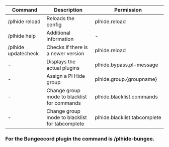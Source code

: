 
| Command  | Description | Permission |
| ------------- | ------------- | ------------- |
| /plhide reload | Reloads the config | plhide.reload |
| /plhide help| Additional information | - |
| /plhide updatecheck| Checks if there is a newer version | plhide.reload |
| - | Displays the actual plugins | plhide.bypass.pl-message |
| - | Assign a Pl Hide group | plhide.group.{groupname} |
| - | Change group mode to blacklist for commands | plhide.blacklist.commands |
| - | Change group mode to blacklist for tabcomplete| plhide.blacklist.tabcomplete |

### For the Bungeecord plugin the command is /plhide-bungee.
